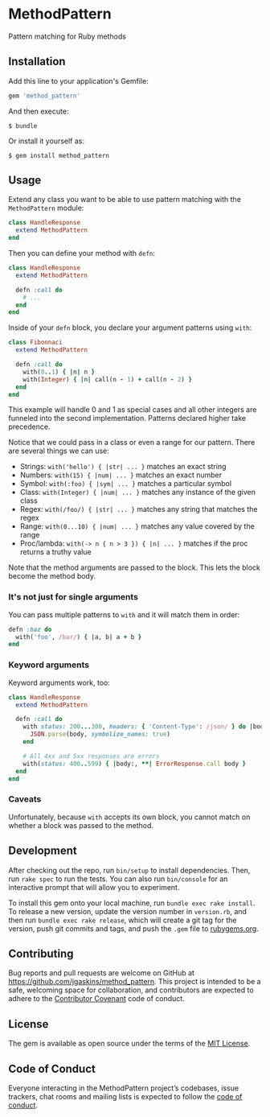 # MethodPattern

Pattern matching for Ruby methods

## Installation

Add this line to your application's Gemfile:

```ruby
gem 'method_pattern'
```

And then execute:

    $ bundle

Or install it yourself as:

    $ gem install method_pattern

## Usage

Extend any class you want to be able to use pattern matching with the `MethodPattern` module:

```ruby
class HandleResponse
  extend MethodPattern
end
```

Then you can define your method with `defn`:

```ruby
class HandleResponse
  extend MethodPattern

  defn :call do
    # ...
  end
end
```

Inside of your `defn` block, you declare your argument patterns using `with`:

```ruby
class Fibonnaci
  extend MethodPattern

  defn :call do
    with(0..1) { |n| n }
    with(Integer) { |n| call(n - 1) + call(n - 2) }
  end
end
```

This example will handle 0 and 1 as special cases and all other integers are funneled into the second implementation. Patterns declared higher take precedence.

Notice that we could pass in a class or even a range for our pattern. There are several things we can use:

- Strings: `with('hello') { |str| ... }` matches an exact string
- Numbers: `with(15) { |num| ... }` matches an exact number
- Symbol: `with(:foo) { |sym| ... }` matches a particular symbol
- Class: `with(Integer) { |num| ... }` matches any instance of the given class
- Regex: `with(/foo/) { |str| ... }` matches any string that matches the regex
- Range: `with(0...10) { |num| ... }` matches any value covered by the range
- Proc/lambda: `with(-> n { n > 3 }) { |n| ... }` matches if the proc returns a truthy value

Note that the method arguments are passed to the block. This lets the block become the method body.

### It's not just for single arguments

You can pass multiple patterns to `with` and it will match them in order:

```ruby
defn :baz do
  with('foo', /bar/) { |a, b| a + b }
end
```

### Keyword arguments

Keyword arguments work, too:

```ruby
class HandleResponse
  extend MethodPattern

  defn :call do
    with status: 200...300, headers: { 'Content-Type': /json/ } do |body:, **|
      JSON.parse(body, symbolize_names: true)
    end

    # All 4xx and 5xx responses are errors
    with(status: 400..599) { |body:, **| ErrorResponse.call body }
  end
end
```

### Caveats

Unfortunately, because `with` accepts its own block, you cannot match on whether a block was passed to the method.

## Development

After checking out the repo, run `bin/setup` to install dependencies. Then, run `rake spec` to run the tests. You can also run `bin/console` for an interactive prompt that will allow you to experiment.

To install this gem onto your local machine, run `bundle exec rake install`. To release a new version, update the version number in `version.rb`, and then run `bundle exec rake release`, which will create a git tag for the version, push git commits and tags, and push the `.gem` file to [rubygems.org](https://rubygems.org).

## Contributing

Bug reports and pull requests are welcome on GitHub at https://github.com/jgaskins/method_pattern. This project is intended to be a safe, welcoming space for collaboration, and contributors are expected to adhere to the [Contributor Covenant](http://contributor-covenant.org) code of conduct.

## License

The gem is available as open source under the terms of the [MIT License](https://opensource.org/licenses/MIT).

## Code of Conduct

Everyone interacting in the MethodPattern project’s codebases, issue trackers, chat rooms and mailing lists is expected to follow the [code of conduct](https://github.com/jgaskins/method_pattern/blob/master/CODE_OF_CONDUCT.md).

